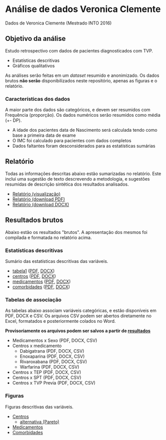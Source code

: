 # Análise de dados Veronica Clemente

Dados de Veronica Clemente (Mestrado INTO 2016)

## Objetivo da análise ##

Estudo retrospectivo com dados de pacientes diagnosticados com TVP.

- Estatísticas descritivas
- Gráficos qualitativos

As análises serão feitas em um *dataset* resumido e anonimizado. Os dados brutos **não serão** disponibilizados neste repositório, apenas as figuras e o relatório.

### Características dos dados ###

A maior parte dos dados são categóricos, e devem ser resumidos com Frequência (proporção). Os dados numéricos serão resumidos como média (+- DP).

- A idade dos pacientes data de Nascimento será calculada tendo como base a primeira data de exame
- O IMC foi calculado para pacientes com dados completos
- Dados faltantes foram desconsiderados para as estatísticas sumárias

## Relatório ##

Todas as informações descritas abaixo estão sumarizadas no relatório. Este inclui uma sugestão de texto descrevendo a metodologia, e sugestões resumidas de descrição sintética dos resultados analisados.

- [Relatório (visualização)][]
- [Relatório (download PDF)][]
- [Relatório (download DOCX)][]

[Relatório (visualização)]: relatorio/analise_dados_VC_2016.md
[Relatório (download PDF)]: relatorio/analise_dados_VC_2016.pdf?raw=true
[Relatório (download DOCX)]: relatorio/analise_dados_VC_2016.docx?raw=true

## Resultados brutos ##

Abaixo estão os resultados "brutos". A apresentação dos mesmos foi compilada e formatada no relatório acima.

### Estatísticas descritivas ###

Sumário das estatísticas descritivas das variáveis.

- [tabela1][tabela1-viz] ([PDF][tabela1-pdf], [DOCX][tabela1-docx])
- [centros][centros-viz] ([PDF][centros-pdf], [DOCX][centros-docx])
- [medicamentos][med-viz] ([PDF][med-pdf], [DOCX][med-docx])
- [comorbidades][comorb-viz] ([PDF][comorb-pdf], [DOCX][comorb-docx])

[tabela1-viz]: resultados/tabela1.md
[tabela1-pdf]: resultados/tabela1.pdf?raw=true
[tabela1-docx]: resultados/tabela1.docx?raw=true
[centros-viz]: resultados/centros.md
[centros-pdf]: resultados/centros.pdf?raw=true
[centros-docx]: resultados/centros.docx?raw=true
[med-viz]: resultados/medicamentos.md
[med-pdf]: resultados/medicamentos.pdf?raw=true
[med-docx]: resultados/medicamentos.docx?raw=true
[comorb-viz]: resultados/comorbidades.md
[comorb-pdf]: resultados/comorbidades.pdf?raw=true
[comorb-docx]:  resultados/comorbidades.docx?raw=true

### Tabelas de associação ###

As tabelas abaixo associam variáveis categóricas, e estão disponíveis em PDF, DOCX e CSV.
Os arquivos CSV podem ser abertos diretamente no Excel, formatados e posteriormente colados no Word.

**Provisoriamente os arquivos podem ser salvos a partir de [resultados][]**

[resultados]: resultados/

- Medicamentos x Sexo (PDF, DOCX, CSV)
- Centros x medicamento
    - Dabigatrana (PDF, DOCX, CSV)
    - Enoxaparina (PDF, DOCX, CSV)
    - Rivaroxabana (PDF, DOCX, CSV)
    - Warfarina (PDF, DOCX, CSV)
- Centros x TEP (PDF, DOCX, CSV)
- Centros x SPT (PDF, DOCX, CSV)
- Centros x TVP Previa (PDF, DOCX, CSV)

### Figuras ###

Figuras descritivas das variáveis.

- [Centros][centros-alt]
    - [alternativa (Pareto)][centros-fig]
- [Medicamentos][med-fig]
- [Comorbidades][comorb-fig]

[centros-fig]: graficos/centros.png?raw=true
[centros-alt]: graficos/centros_o_alfabetica.png?raw=true
[med-fig]: graficos/medicamentos.png?raw=true
[comorb-fig]: graficos/comorbidades.png?raw=true
